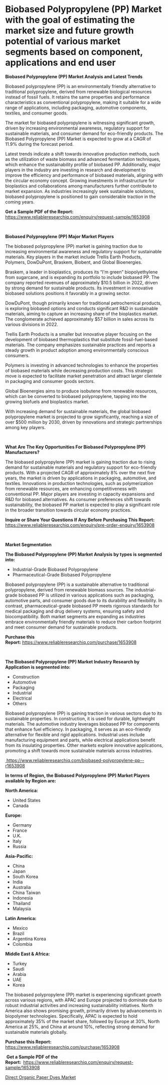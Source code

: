 <p><h1>Biobased Polypropylene (PP) Market with the goal of estimating the market size and future growth potential of various market segments based on component, applications and end user</h1></p><p><strong>Biobased Polypropylene (PP) Market Analysis and Latest Trends</strong></p>
<p><p>Biobased polypropylene (PP) is an environmentally friendly alternative to traditional polypropylene, derived from renewable biological resources instead of fossil fuels. It retains the same properties and performance characteristics as conventional polypropylene, making it suitable for a wide range of applications, including packaging, automotive components, textiles, and consumer goods. </p><p>The market for biobased polypropylene is witnessing significant growth, driven by increasing environmental awareness, regulatory support for sustainable materials, and consumer demand for eco-friendly products. The Biobased Polypropylene (PP) Market is expected to grow at a CAGR of 11.9% during the forecast period. </p><p>Latest trends indicate a shift towards innovative production methods, such as the utilization of waste biomass and advanced fermentation techniques, which enhance the sustainability profile of biobased PP. Additionally, major players in the industry are investing in research and development to improve the efficiency and performance of biobased materials, aligning with the circular economy concept. Growing investments in infrastructure for bioplastics and collaborations among manufacturers further contribute to market expansion. As industries increasingly seek sustainable solutions, biobased polypropylene is positioned to gain considerable traction in the coming years.</p></p>
<p><strong>Get a Sample PDF of the Report:&nbsp;</strong> <a href="https://www.reliableresearchiq.com/enquiry/request-sample/1653908?utm_campaign=3381&utm_medium=2&utm_source=Github&utm_content=ia&utm_term=02042025&utm_id=biobased-polypropylene-pp">https://www.reliableresearchiq.com/enquiry/request-sample/1653908</a></p>
<p>&nbsp;</p>
<p><strong>Biobased Polypropylene (PP) Major Market Players</strong></p>
<p><p>The biobased polypropylene (PP) market is gaining traction due to increasing environmental awareness and regulatory support for sustainable materials. Key players in the market include Trellis Earth Products, Polymers, DowDuPont, Braskem, Biobent, and Global Bioenergies. </p><p>Braskem, a leader in bioplastics, produces its “I'm green” biopolyethylene from sugarcane, and is expanding its portfolio to include biobased PP. The company reported revenues of approximately $10.5 billion in 2022, driven by strong demand for sustainable products. Its investment in innovative biobased solutions positions it favorably in a growing sector.</p><p>DowDuPont, though primarily known for traditional petrochemical products, is exploring biobased options and conducts significant R&D in sustainable materials, aiming to capture an increasing share of the bioplastics market. The conglomerate achieved approximately $57 billion in sales across its various divisions in 2022.</p><p>Trellis Earth Products is a smaller but innovative player focusing on the development of biobased thermoplastics that substitute fossil-fuel-based materials. The company emphasizes sustainable practices and reports a steady growth in product adoption among environmentally conscious consumers.</p><p>Polymers is investing in advanced technologies to enhance the properties of biobased materials while decreasing production costs. This strategic move is expected to facilitate market penetration and attract larger clientele in packaging and consumer goods sectors.</p><p>Global Bioenergies aims to produce isobutene from renewable resources, which can be converted to biobased polypropylene, tapping into the growing biofuels and bioplastics market. </p><p>With increasing demand for sustainable materials, the global biobased polypropylene market is projected to grow significantly, reaching a size of over $500 million by 2030, driven by innovations and strategic partnerships among key players.</p></p>
<p>&nbsp;</p>
<p><strong>What Are The Key Opportunities For Biobased Polypropylene (PP) Manufacturers?</strong></p>
<p><p>The biobased polypropylene (PP) market is gaining traction due to rising demand for sustainable materials and regulatory support for eco-friendly products. With a projected CAGR of approximately 8% over the next five years, the market is driven by applications in packaging, automotive, and textiles. Innovations in production technologies, such as polymerization from renewable resources, are enhancing competitiveness with conventional PP. Major players are investing in capacity expansions and R&D for biobased alternatives. As consumer preferences shift towards sustainability, the biobased PP market is expected to play a significant role in the broader transition towards circular economy practices.</p></p>
<p><strong>Inquire or Share Your Questions If Any Before Purchasing This Report:</strong> <a href="https://www.reliableresearchiq.com/enquiry/pre-order-enquiry/1653908?utm_campaign=3381&utm_medium=2&utm_source=Github&utm_content=ia&utm_term=02042025&utm_id=biobased-polypropylene-pp">https://www.reliableresearchiq.com/enquiry/pre-order-enquiry/1653908</a></p>
<p>&nbsp;</p>
<p><strong>Market Segmentation</strong></p>
<p><strong>The Biobased Polypropylene (PP) Market Analysis by types is segmented into:</strong></p>
<p><ul><li>Industrial-Grade Biobased Polypropylene</li><li>Pharmaceutical-Grade Biobased Polypropylene</li></ul></p>
<p><p>Biobased polypropylene (PP) is a sustainable alternative to traditional polypropylene, derived from renewable biomass sources. The industrial-grade biobased PP is utilized in various applications such as packaging, automotive parts, and consumer goods due to its durability and flexibility. In contrast, pharmaceutical-grade biobased PP meets rigorous standards for medical packaging and drug delivery systems, ensuring safety and biocompatibility. Both market segments are expanding as industries embrace environmentally friendly materials to reduce their carbon footprint and meet consumer demand for sustainable products.</p></p>
<p><strong>Purchase this Report:&nbsp;</strong><a href="https://www.reliableresearchiq.com/purchase/1653908?utm_campaign=3381&utm_medium=2&utm_source=Github&utm_content=ia&utm_term=02042025&utm_id=biobased-polypropylene-pp">https://www.reliableresearchiq.com/purchase/1653908</a></p>
<p>&nbsp;</p>
<p><strong>The Biobased Polypropylene (PP) Market Industry Research by Application is segmented into:</strong></p>
<p><ul><li>Construction</li><li>Automotive</li><li>Packaging</li><li>Industrial</li><li>Electrical</li><li>Others</li></ul></p>
<p><p>Biobased polypropylene (PP) is gaining traction in various sectors due to its sustainable properties. In construction, it is used for durable, lightweight materials. The automotive industry leverages biobased PP for components that enhance fuel efficiency. In packaging, it serves as an eco-friendly alternative for flexible and rigid applications. Industrial uses include manufacturing equipment and parts, while electrical applications benefit from its insulating properties. Other markets explore innovative applications, promoting a shift towards more sustainable materials across industries.</p></p>
<p><a href="https://www.reliableresearchiq.com/biobased-polypropylene-pp--r1653908?utm_campaign=3381&utm_medium=2&utm_source=Github&utm_content=ia&utm_term=02042025&utm_id=biobased-polypropylene-pp">&nbsp;https://www.reliableresearchiq.com/biobased-polypropylene-pp--r1653908</a></p>
<p><strong>In terms of Region, the Biobased Polypropylene (PP) Market Players available by Region are:</strong></p>
<p>
    <p> <strong> North America: </strong>
        <ul>
            <li>United States</li>
            <li>Canada</li>
        </ul>
        </p> 
    <p> <strong> Europe: </strong>
        <ul>
            <li>Germany</li>
            <li>France</li>
            <li>U.K.</li>
            <li>Italy</li>
            <li>Russia</li>
        </ul>
        </p> 
    <p> <strong> Asia-Pacific: </strong>
        <ul>
            <li>China</li>
            <li>Japan</li>
            <li>South Korea</li>
            <li>India</li>
            <li>Australia</li>
            <li>China Taiwan</li>
            <li>Indonesia</li>
            <li>Thailand</li>
            <li>Malaysia</li>
        </ul>
        </p> 
    <p> <strong> Latin America: </strong>
        <ul>
            <li>Mexico</li>
            <li>Brazil</li>
            <li>Argentina Korea</li>
            <li>Colombia</li>
        </ul>
        </p> 
    <p> <strong> Middle East & Africa: </strong>
        <ul>
            <li>Turkey</li>
            <li>Saudi</li>
            <li>Arabia</li>
            <li>UAE</li>
            <li>Korea</li>
        </ul>
    </p>
    </p>
<p><p>The biobased polypropylene (PP) market is experiencing significant growth across various regions, with APAC and Europe projected to dominate due to robust industrial activities and increasing sustainability initiatives. North America also shows promising growth, primarily driven by advancements in biopolymer technologies. Specifically, APAC is expected to hold approximately 35% of the market share, followed by Europe at 30%, North America at 25%, and China at around 10%, reflecting strong demand for sustainable materials globally.</p></p>
<p><strong>Purchase this Report: </strong><a href="https://www.reliableresearchiq.com/purchase/1653908?utm_campaign=3381&utm_medium=2&utm_source=Github&utm_content=ia&utm_term=02042025&utm_id=biobased-polypropylene-pp">https://www.reliableresearchiq.com/purchase/1653908</a></p>
<p>&nbsp;<strong>Get a Sample PDF of the Report:&nbsp;&nbsp;</strong><a href="https://www.reliableresearchiq.com/enquiry/request-sample/1653908?utm_campaign=3381&utm_medium=2&utm_source=Github&utm_content=ia&utm_term=02042025&utm_id=biobased-polypropylene-pp">https://www.reliableresearchiq.com/enquiry/request-sample/1653908</a></p>
<p><strong></strong></p>
<p><p><a href="https://github.com/abidomamen/Market-Research-Report-List-1/blob/main/direct-organic-paper-dyes-market.md?utm_campaign=3381&utm_medium=2&utm_source=Github&utm_content=ia&utm_term=02042025&utm_id=biobased-polypropylene-pp">Direct Organic Paper Dyes Market</a></p></p>